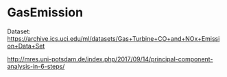 # GasEmission
Dataset: https://archive.ics.uci.edu/ml/datasets/Gas+Turbine+CO+and+NOx+Emission+Data+Set

http://mres.uni-potsdam.de/index.php/2017/09/14/principal-component-analysis-in-6-steps/
